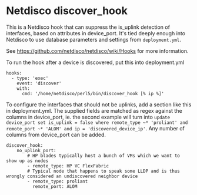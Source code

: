 # Netdisco discover_hook

This is a Netdisco hook that can suppress the is_uplink detection of interfaces, based on attributes in device_port. It's tied deeply enough into Netdisco to use database parameters and settings from `deployment.yml`.

See https://github.com/netdisco/netdisco/wiki/Hooks for more information.

To run the hook after a device is discovered, put this into deployment.yml

    hooks:
      - type: 'exec'
        event: 'discover'
        with:
          cmd: '/home/netdisco/perl5/bin/discover_hook [% ip %]'

To configure the interfaces that should not be uplinks, add a section like this in deployment.yml. The supplied fields are matched as regex against the columns in device_port,  ie. the second example will turn into `update device_port set is_uplink = false where remote_type ~* 'proliant' and remote_port ~* 'ALOM' and ip = 'discovered_device_ip'`. Any number of columns from device_port can be added. 

    discover_hook:
        no_uplink_port:
            # HP blades typically host a bunch of VMs which we want to show up as nodes
            - remote_type: HP VC FlexFabric
            # Typical node that happens to speak some LLDP and is thus wrongly considered an undiscovered neighbor device
            - remote_type: proliant
              remote_port: ALOM
